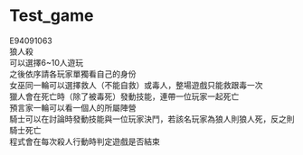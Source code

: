 # Test_game
E94091063  
狼人殺  
可以選擇6~10人遊玩  
之後依序請各玩家單獨看自己的身份  
女巫同一輪可以選擇救人（不能自救）或毒人，整場遊戲只能救跟毒一次  
獵人會在死亡時（除了被毒死）發動技能，連帶一位玩家一起死亡  
預言家一輪可以看一個人的所屬陣營  
騎士可以在討論時發動技能與一位玩家決鬥，若該名玩家為狼人則狼人死，反之則騎士死亡  
程式會在每次殺人行動時判定遊戲是否結束
